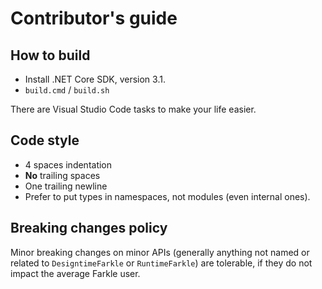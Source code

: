 # Contributor's guide

## How to build

* Install .NET Core SDK, version 3.1.
* `build.cmd` / `build.sh`

There are Visual Studio Code tasks to make your life easier.

## Code style

* 4 spaces indentation
* __No__ trailing spaces
* One trailing newline
* Prefer to put types in namespaces, not modules (even internal ones).

## Breaking changes policy

Minor breaking changes on minor APIs (generally anything not named or related to `DesigntimeFarkle` or `RuntimeFarkle`) are tolerable, if they do not impact the average Farkle user.
